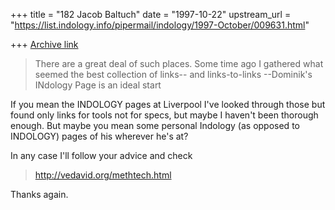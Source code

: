 +++
title = "182 Jacob Baltuch"
date = "1997-10-22"
upstream_url = "https://list.indology.info/pipermail/indology/1997-October/009631.html"

+++
[Archive link](https://list.indology.info/pipermail/indology/1997-October/009631.html)

>There are a great deal of such places.  Some time ago I gathered what
>seemed the best collection of links-- and links-to-links --Dominik's
>INdology Page is an ideal start

If you mean the INDOLOGY pages at Liverpool I've looked through those
but found only links for tools not for specs, but maybe I haven't been
thorough enough. But maybe you mean some personal Indology (as opposed
to INDOLOGY) pages of his wherever he's at?

In any case I'll follow your advice and check

>http://vedavid.org/methtech.html

Thanks again.



